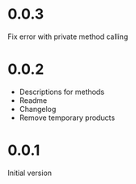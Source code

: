 0.0.3
=====
Fix error with private method calling

0.0.2
=====

  * Descriptions for methods
  * Readme
  * Changelog
  * Remove temporary products

0.0.1
=====
Initial version